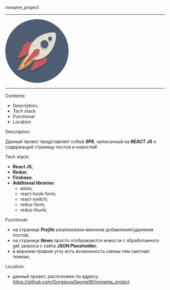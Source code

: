 noname_project

***

<img alt="logo" height="200px" src="noname_app/src/assets/img%20/rocket.png" width="200px"/>

***

Contents:

 * Description;
 * Tech stack
 * Functional
 * Location


Description:

Данный проект представляет собой  ***SPA***, написанный на ***REACT JS*** и содержащий страницу 
постов и новостей!

Tech stack:

 * **React JS**;
 * **Redux**;
 * **Firebase**;
 * **Additional libraries**:
   * axios;
   * react-hook-form;
   * react-switch;
   * redux-form;
   * redux-thunk;

Functional: 

 * на странице ***Profile*** реализовани мехнизм добавления/удаления постов;
 * на странице ***News*** просто отображаются новости с обработанного get запроса
с сайта **JSON Placeholder**;
 * в верхнем правом углу есть возможность смены тем светлая/темная;


Location:

 *  данный проект, расположен по адресу: <https://github.com/GorgeousGeorge90/noname_project>
   



